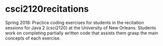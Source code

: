 # csci2120recitations
Spring 2018: Practice coding exercises for students in the recitation sessions for Java 2 (csci2120) at the University of New Orleans.
Students work on completing partially written code that assists them grasp the main concepts of each exercise.
